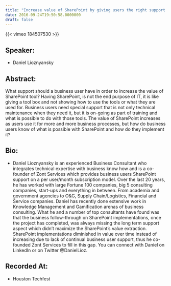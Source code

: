```yaml
---
title: "Increase value of SharePoint by giving users the right support!"
date: 2016-09-24T19:50:58.0000000
draft: false
---
```


{{< vimeo 184507530 >}}

## Speaker:

 - Daniel Lioznyansky

## Abstract:

<p>What support should a business user have in order to increase the value of SharePoint tool? Having SharePoint, is not the end purpose of IT, it is like giving a tool box and not showing how to use the tools or what they are used for. Business users need special support that is not only technical maintenance when they need it, but it is on-going as part of training and what is possible to do with those tools. The value of SharePoint increases as users use it for more and more business processes, but how do business users know of what is possible with SharePoint and how do they implement it?</p>

## Bio:

 - <p>Daniel Lioznyansky is an experienced Business Consultant who integrates technical expertise with business know how and is a co-founder of Zont Services which provides business users SharePoint support on a per user/month subscription model. Over the last 20 years, he has worked with large Fortune 100 companies, big 5 consulting companies, start-ups and everything in between. From academia and government agencies to O&G, Supply Chain/Logistics, Financial and Service companies. Daniel has recently done extensive work in Knowledge Management and Gamification arenas of business consulting. What he and a number of top consultants have found was that the business follow-through on SharePoint implementations, once the project has completed, was always missing the long term support aspect which didn’t maximize the SharePoint’s value extraction. SharePoint implementations diminished in value over time instead of increasing due to lack of continual business user support, thus he co-founded Zont Services to fill in this gap. You can connect with Daniel on LinkedIn or on Twitter @DanielLioz.</p>

## Recorded At:

 - Houston Techfest

